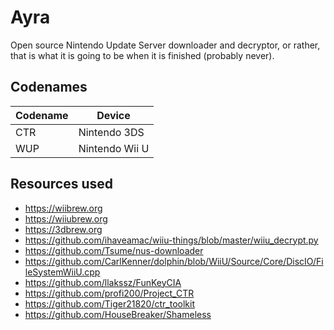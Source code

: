 # Ayra

Open source Nintendo Update Server downloader and decryptor, or rather, that is what it is going to be when it is finished (probably never).


## Codenames

| Codename | Device         |
|----------|----------------|
| CTR      | Nintendo 3DS   |
| WUP      | Nintendo Wii U |


## Resources used

- https://wiibrew.org
- https://wiiubrew.org
- https://3dbrew.org
- https://github.com/ihaveamac/wiiu-things/blob/master/wiiu_decrypt.py
- https://github.com/Tsume/nus-downloader
- https://github.com/CarlKenner/dolphin/blob/WiiU/Source/Core/DiscIO/FileSystemWiiU.cpp
- https://github.com/llakssz/FunKeyCIA
- https://github.com/profi200/Project_CTR
- https://github.com/Tiger21820/ctr_toolkit
- https://github.com/HouseBreaker/Shameless

